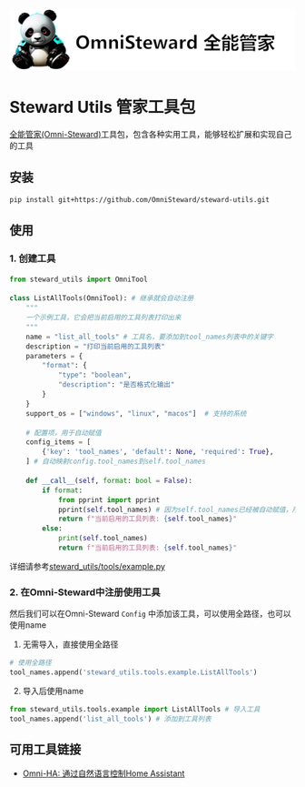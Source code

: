 
![OmniSteward 全能管家](https://raw.githubusercontent.com/OmniSteward/OmniSteward/refs/heads/main/assets/logo.png)

# Steward Utils 管家工具包

[全能管家(Omni-Steward)](https://github.com/OmniSteward/OmniSteward)工具包，包含各种实用工具，能够轻松扩展和实现自己的工具

## 安装

```bash
pip install git+https://github.com/OmniSteward/steward-utils.git
```

## 使用

### 1. 创建工具

```python
from steward_utils import OmniTool

class ListAllTools(OmniTool): # 继承就会自动注册
    """
    一个示例工具，它会把当前启用的工具列表打印出来
    """
    name = "list_all_tools" # 工具名，要添加到tool_names列表中的关键字
    description = "打印当前启用的工具列表"
    parameters = {
        "format": {
            "type": "boolean",
            "description": "是否格式化输出"
        }
    }
    support_os = ["windows", "linux", "macos"]  # 支持的系统

    # 配置项，用于自动赋值
    config_items = [
        {'key': 'tool_names', 'default': None, 'required': True},
    ] # 自动映射config.tool_names到self.tool_names

    def __call__(self, format: bool = False):
        if format:
            from pprint import pprint
            pprint(self.tool_names) # 因为self.tool_names已经被自动赋值，所以可以直接使用
            return f"当前启用的工具列表: {self.tool_names}"
        else:
            print(self.tool_names)
            return f"当前启用的工具列表: {self.tool_names}"
```
详细请参考[steward_utils/tools/example.py](steward_utils/tools/example.py)

### 2. 在Omni-Steward中注册使用工具
然后我们可以在Omni-Steward `Config` 中添加该工具，可以使用全路径，也可以使用name

1. 无需导入，直接使用全路径
```python
# 使用全路径
tool_names.append('steward_utils.tools.example.ListAllTools')
```
2. 导入后使用name
```python
from steward_utils.tools.example import ListAllTools # 导入工具
tool_names.append('list_all_tools') # 添加到工具列表
```
## 可用工具链接
- [Omni-HA: 通过自然语言控制Home Assistant](https://github.com/OmniSteward/Omni-HA)
